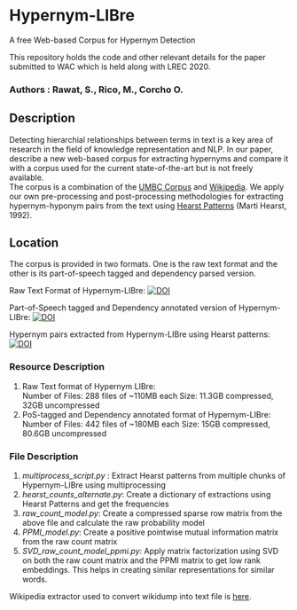 # Hypernym-LIBre
A free Web-based Corpus for Hypernym Detection

This repository holds the code and other relevant details for the paper submitted to WAC which is held along with LREC 2020. 

### **Authors** : Rawat, S., Rico, M., Corcho O.

Description
-----------
Detecting hierarchial relationships between terms in text is a key area of research in the field of knowledge representation and NLP. In our paper, describe a new web-based corpus for extracting hypernyms and compare it with a corpus used for the current state-of-the-art but is not freely available.  
The corpus is a combination of the [UMBC Corpus](https://ebiquity.umbc.edu/blogger/2013/05/01/umbc-webbase-corpus-of-3b-english-words/) and [Wikipedia](https://dumps.wikimedia.org/enwiki/). We apply our own pre-processing and post-processing methodologies for extracting hypernym-hyponym pairs from the text using [Hearst Patterns](https://dl.acm.org/doi/10.3115/992133.992154) (Marti Hearst, 1992). 

Location
---------
The corpus is provided in two formats. One is the raw text format and the other is its part-of-speech tagged and dependency parsed version. 

Raw Text Format of Hypernym-LIBre:   [![DOI](https://zenodo.org/badge/DOI/10.5281/zenodo.3662204.svg)](https://doi.org/10.5281/zenodo.3662204)

Part-of-Speech tagged and Dependency annotated version of Hypernym-LIBre:  [![DOI](https://zenodo.org/badge/DOI/10.5281/zenodo.3689303.svg)](https://doi.org/10.5281/zenodo.3689303)

Hypernym pairs extracted from Hypernym-LIBre using Hearst patterns:  [![DOI](https://zenodo.org/badge/DOI/10.5281/zenodo.3695237.svg)](https://doi.org/10.5281/zenodo.3695237)



### Resource Description
1. Raw Text format of Hypernym LIBre:  
   Number of Files: 288 files of ~110MB each
   Size: 11.3GB compressed, 32GB uncompressed
2. PoS-tagged and Dependency annotated format of Hypernym-LIBre:
   Number of Files: 442 files of ~180MB each
   Size: 15GB compressed, 80.6GB uncompressed

### File Description
1. *multiprocess_script.py* : Extract Hearst patterns from multiple chunks of Hypernym-LIBre using multiprocessing
2. *hearst_counts_alternate.py*: Create a dictionary of extractions using Hearst Patterns and get the frequencies
3. *raw_count_model.py*: Create a compressed sparse row matrix from the above file and calculate the raw probability model 
4. *PPMI_model.py*: Create a positive pointwise mutual information matrix from the raw count matrix
5. *SVD_raw_count_model_ppmi.py*: Apply matrix factorization using SVD on both the raw count matrix and the PPMI matrix to get low rank embeddings. This helps in creating similar representations for similar words.
   
Wikipedia extractor used to convert wikidump into text file is [here](http://wiki.apertium.org/wiki/Wikipedia_Extractor).